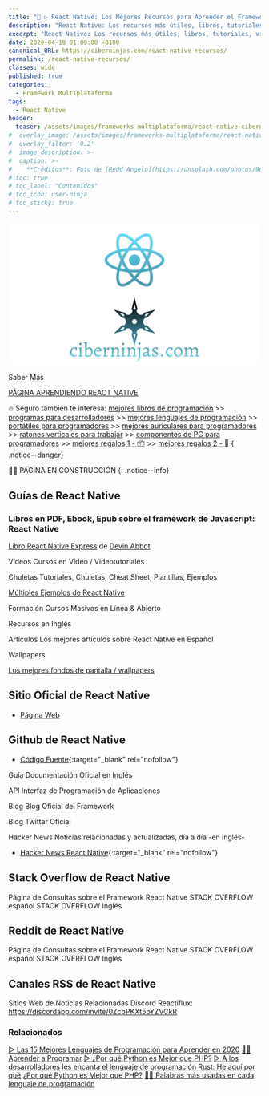 ```yaml
---
title: "🥇 ▷ React Native: Los Mejores Recursos para Aprender el Framework Javascript de Facebook"
description: "React Native: Los recursos más útiles, libros, tutoriales, videotutoriales, artículos, redes sociales, noticas, rss. Absolutamente todo lo que debes saber. Las herramientas ninjas necesarias para aprender React Native.."
excerpt: "React Native: Los recursos más útiles, libros, tutoriales, videotutoriales, artículos, redes sociales, noticas, rss. Absolutamente todo lo que debes saber. Las herramientas ninjas necesarias para aprender React Native."
date: 2020-04-18 01:00:00 +0100
canonical_URL: https://ciberninjas.com/react-native-recursos/
permalink: /react-native-recursos/
classes: wide
published: true
categories:
  - Framework Multiplataforma
tags:
  - React Native
header:
  teaser: /assets/images/frameworks-multiplataforma/react-native-ciberninjas-recursos.webp
#  overlay_image: /assets/images/frameworks-multiplataforma/react-native-ciberninjas.webp
#  overlay_filter: '0.2'
#  image_description: >-
#  caption: >-
#    **Créditos**: Foto de [Redd Angelo](https://unsplash.com/photos/9o8YdYGTT64) en [Unsplash](https://unsplash.com/@reddangelo)
# toc: true
# toc_label: "Contenidos"
# toc_icon: user-ninja
# toc_sticky: true
---
```


![React Native: Recursos para Aprender todo sobre el Framework Javascript de Facebook](/assets/images/frameworks-multiplataforma/react-native-ciberninjas-recursos.webp "React Native: Recursos para Aprender todo sobre el Framework Javascript de Facebook")

Saber Más

[PÁGINA APRENDIENDO REACT NATIVE](https://ciberninjas.com/react-native/)

🔥 Seguro también te interesa: [mejores libros de programación](/programar/) >> [programas para desarrolladores](/mejores-editores-texto/) >> [mejores lenguajes de programación](/15-mejores-lenguajes-programacion/) >> [portátiles para programadores]() >> [mejores auriculares para programadores](/auriculares-dise%C3%B1o/) >> [ratones verticales para trabajar](/teclados-ratones-dise%C3%B1o/) >> [componentes de PC para programadores](/ordenadores-componentes/) >> [mejores regalos 1 - 📦](/black-friday-amazon/) >> [mejores regalos 2 - 🎁](/prime-day-amazon/)
{: .notice--danger}

👷‍♂️ PÁGINA EN CONSTRUCCIÓN
{: .notice--info}

## **Guías de React Native**

### Libros en PDF, Ebook, Epub sobre el framework de Javascript: React Native

[Libro React Native Express](http://www.reactnativeexpress.com/) de [Devin Abbot](https://ciberninjas.com/etiqueta-catalogo/devin-abbott)

Vídeos
Cursos en Vídeo / Videotutoriales

Chuletas
Tutoriales, Chuletas, Cheat Sheet, Plantillas, Ejemplos

[Múltiples Ejemplos de React Native](https://necolas.github.io/react-native-web/examples)

Formación
Cursos Masivos en Línea & Abierto

Recursos en Inglés

Artículos
Los mejores artículos sobre React Native en Español

Wallpapers

[Los mejores fondos de pantalla / wallpapers](https://ibb.co/album/k4xXfa)

## **Sitio Oficial de React Native**
- [Página Web](https://reactnative.dev/)

## **Github de React Native**
- [Código Fuente](https://github.com/facebook/react-native){:target="_blank" rel="nofollow"}

Guía
Documentación Oficial en Inglés

API
Interfaz de Programación de Aplicaciones

Blog
Blog Oficial del Framework

Blog
Twitter Oficial

Hacker News
Noticias relacionadas y actualizadas, día a día -en inglés-

- [Hacker News React Native](https://hn.algolia.com/?dateRange=all&page=0&prefix=false&query=react%20native&sort=byDate&type=story){:target="_blank" rel="nofollow"}

## Stack Overflow de React Native
Página de Consultas sobre el Framework React Native
STACK OVERFLOW español
STACK OVERFLOW Inglés

## Reddit de React Native
Página de Consultas sobre el Framework React Native
STACK OVERFLOW español
STACK OVERFLOW Inglés

## Canales RSS de React Native
Sitios Web de Noticias Relacionadas
Discord Reactiflux: https://discordapp.com/invite/0ZcbPKXt5bYZVCkR

### Relacionados

[▷ Las 15 Mejores Lenguajes de Programación para Aprender en 2020](/programar/)
[👩‍💻 Aprender a Programar](/aprender/ "👩‍💻 Aprender a Programar")
[▷ ¿Por qué Python es Mejor que PHP?](desarrolladores-lenguaje-rust/ "👩‍💻 Aprender a Programar es Cada Vez Más Difícil")
[▷ A los desarrolladores les encanta el lenguaje de programación Rust: He aquí por qué](/porque-python-es-mejor-que-php/ "👩‍💻 Aprender a Programar es Cada Vez Más Difícil")
[¿Por qué Python es Mejor que PHP?](/porque-python-es-mejor-que-php/ "👩‍💻 Aprender a Programar es Cada Vez Más Difícil")
[👨‍🎨 Palabras más usadas en cada lenguaje de programación](/palabras-lenguajes-programacion/ "👨‍🎨 Palabras más usadas en cada lenguaje de programación")
